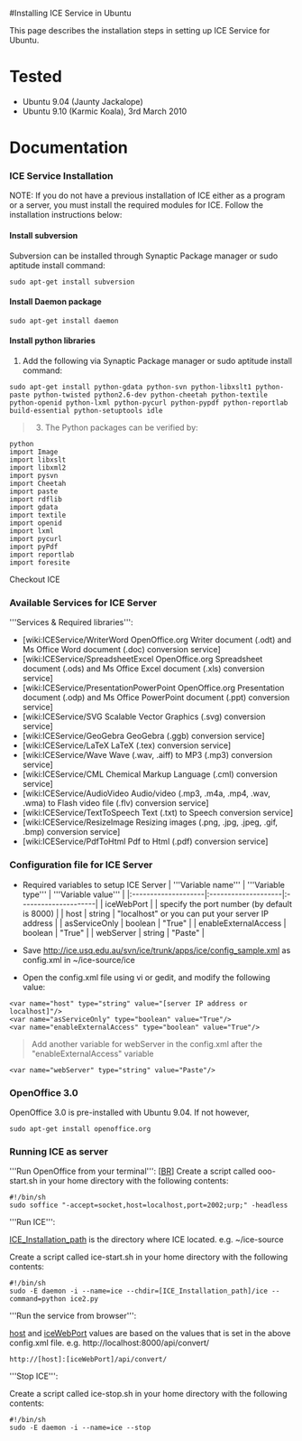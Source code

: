 #Installing ICE Service in Ubuntu

This page describes the installation steps in setting up ICE Service for Ubuntu.

# Tested #
  * Ubuntu 9.04 (Jaunty Jackalope)
  * Ubuntu 9.10 (Karmic Koala), 3rd March 2010

# Documentation #
### ICE Service Installation ###
NOTE: If you do not have a previous installation of ICE either as a program or a server, you must install the required modules for ICE. Follow the installation instructions below:

#### Install subversion ####
Subversion can be installed through Synaptic Package manager or sudo aptitude install command:
```
sudo apt-get install subversion 
```

#### Install Daemon package ####
```
sudo apt-get install daemon
```

#### Install python libraries ####
  1. Add the following via Synaptic Package manager or sudo aptitude install command:
```
sudo apt-get install python-gdata python-svn python-libxslt1 python-paste python-twisted python2.6-dev python-cheetah python-textile python-openid python-lxml python-pycurl python-pypdf python-reportlab build-essential python-setuptools idle
```

> 3. The Python packages can be verified by:
```
python
import Image
import libxslt
import libxml2
import pysvn
import Cheetah
import paste
import rdflib
import gdata
import textile
import openid
import lxml
import pycurl
import pyPdf
import reportlab
import foresite
```

Checkout ICE


### Available Services for ICE Server ###
'''Services & Required libraries''':
  * [wiki:ICEService/WriterWord OpenOffice.org Writer document (.odt) and Ms Office Word document (.doc) conversion service]
  * [wiki:ICEService/SpreadsheetExcel OpenOffice.org Spreadsheet document (.ods) and Ms Office Excel document (.xls) conversion service]
  * [wiki:ICEService/PresentationPowerPoint OpenOffice.org Presentation document (.odp) and Ms Office PowerPoint document (.ppt) conversion service]
  * [wiki:ICEService/SVG Scalable Vector Graphics (.svg) conversion service]
  * [wiki:ICEService/GeoGebra GeoGebra (.ggb) conversion service]
  * [wiki:ICEService/LaTeX LaTeX (.tex) conversion service]
  * [wiki:ICEService/Wave Wave (.wav, .aiff) to MP3 (.mp3) conversion service]
  * [wiki:ICEService/CML Chemical Markup Language (.cml) conversion service]
  * [wiki:ICEService/AudioVideo Audio/video (.mp3, .m4a, .mp4, .wav, .wma) to Flash video file (.flv) conversion service]
  * [wiki:ICEService/TextToSpeech Text (.txt) to Speech conversion service]
  * [wiki:ICEService/ResizeImage Resizing images (.png, .jpg, .jpeg, .gif, .bmp) conversion service]
  * [wiki:ICEService/PdfToHtml Pdf to Html (.pdf) conversion service]

### Configuration file for ICE Server ###
  * Required variables to setup ICE Server
| '''Variable name''' | '''Variable type''' | '''Variable value''' |
|:--------------------|:--------------------|:---------------------|
| iceWebPort          |                     | specify the port number (by default is 8000) |
| host                | string              | "localhost" or you can put your server IP address |
| asServiceOnly       | boolean             | "True"               |
| enableExternalAccess | boolean             | "True"               |
| webServer           | string              | "Paste"              |

  * Save http://ice.usq.edu.au/svn/ice/trunk/apps/ice/config_sample.xml as config.xml in ~/ice-source/ice
  * Open the config.xml file using vi or gedit, and modify the following value:
```
<var name="host" type="string" value="[server IP address or localhost]"/>
<var name="asServiceOnly" type="boolean" value="True"/>
<var name="enableExternalAccess" type="boolean" value="True"/>
```

> Add another variable for webServer in the config.xml after the "enableExternalAccess" variable
```
<var name="webServer" type="string" value="Paste"/>
```

### OpenOffice 3.0 ###
OpenOffice 3.0 is pre-installed with Ubuntu 9.04. If not however,
```
sudo apt-get install openoffice.org
```

### Running ICE as server ###
'''Run OpenOffice from your terminal''': [[BR](BR.md)]
Create a script called ooo-start.sh in your home directory with the following contents:
```
#!/bin/sh
sudo soffice "-accept=socket,host=localhost,port=2002;urp;" -headless
```

'''Run ICE''':

[ICE\_Installation\_path](ICE_Installation_path.md) is the directory where ICE located. e.g. ~/ice-source

Create a script called ice-start.sh in your home directory with the following contents:
```
#!/bin/sh
sudo -E daemon -i --name=ice --chdir=[ICE_Installation_path]/ice --command=python ice2.py
```

'''Run the service from browser''':

[host](host.md) and [iceWebPort](iceWebPort.md) values are based on the values that is set in the above config.xml file. e.g. http://localhost:8000/api/convert/
```
http://[host]:[iceWebPort]/api/convert/
```

'''Stop ICE''':

Create a script called ice-stop.sh in your home directory with the following contents:
```
#!/bin/sh
sudo -E daemon -i --name=ice --stop
```